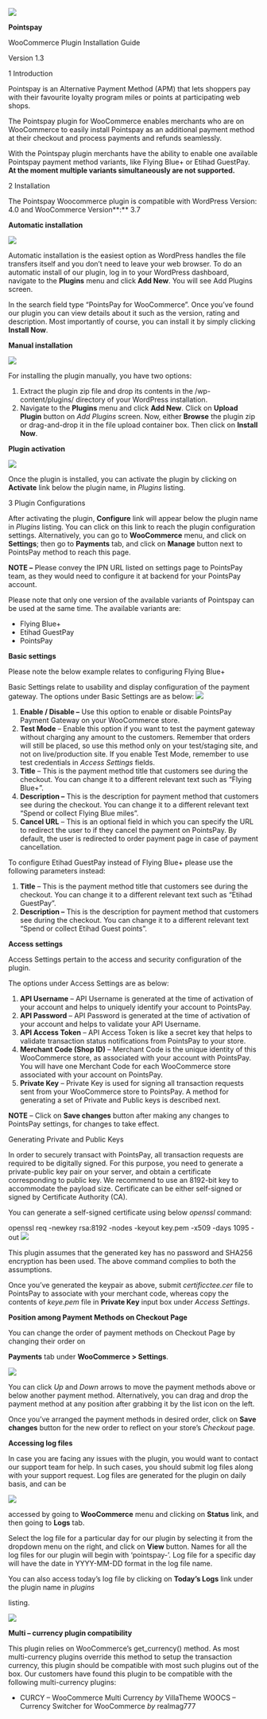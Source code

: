 ﻿![](../output_images/WooCommercePluginInstallationGuideImages/WooCommercePluginInstallationGuide1.png)

**Pointspay** 

WooCommerce Plugin Installation Guide  

Version 1.3 

1  Introduction 

Pointspay is an Alternative Payment Method (APM) that lets shoppers pay with their favourite loyalty program miles or points at participating web shops. 

The Pointspay plugin for WooCommerce enables merchants who are on WooCommerce to easily install Pointspay as an additional payment method at their checkout and process payments and refunds seamlessly.  

With the Pointspay plugin merchants have the ability to enable one available Pointspay payment method variants, like Flying Blue+ or Etihad GuestPay. **At the moment multiple variants simultaneously are not supported.** 

2  Installation 

The Pointspay Woocommerce  plugin is compatible with WordPress Version: 4.0 and WooCommerce Version**:** 3.7 

**Automatic installation** 

![](../output_images/WooCommercePluginInstallationGuideImages/WooCommercePluginInstallationGuide2.png)

Automatic installation is the easiest option as WordPress handles the file transfers itself and you don’t need to leave your web browser. To do an automatic install of our plugin, log in to your WordPress dashboard, navigate to the **Plugins** menu and click **Add New**. You will see Add Plugins screen. 

In the search field type “PointsPay for WooCommerce”. Once you’ve found our plugin you can view details about it such as the version, rating and description. Most importantly of course, you can install it by simply clicking **Install Now**. 

**Manual installation** 

![](../output_images/WooCommercePluginInstallationGuideImages/WooCommercePluginInstallationGuide3.jpeg)

For installing the plugin manually, you have two options: 

1. Extract the plugin zip file and drop its contents in the /wp-content/plugins/ directory of your WordPress installation. 
2. Navigate to the **Plugins** menu and click **Add New**. Click on **Upload Plugin** button on *Add Plugins* screen. Now, either **Browse** the plugin zip or drag-and-drop it in the file upload container box. Then click on **Install Now**. 

**Plugin activation** 

![](../output_images/WooCommercePluginInstallationGuideImages/WooCommercePluginInstallationGuide4.jpeg)

Once the plugin is installed, you can activate the plugin by clicking on **Activate** link below the plugin name, in *Plugins* listing. 

3  Plugin Configurations 

After activating the plugin, **Configure** link will appear below the plugin name in *Plugins* listing. You can click on this link to reach the plugin configuration settings. Alternatively, you can go to **WooCommerce** menu, and click on **Settings**; then go to **Payments** tab, and click on **Manage** button next to PointsPay method to reach this page. 

**NOTE –** Please convey the IPN URL listed on settings page to PointsPay team, as they would need to configure it at backend for your PointsPay account. 

Please note that only one version of the available variants of Pointspay can be used at the same time. The available variants are: 

- Flying Blue+ 
- Etihad GuestPay 
- PointsPay 

**Basic settings** 

Please note the below example relates to configuring Flying Blue+ 

Basic Settings relate to usability and display configuration of the payment gateway. The options under Basic Settings are as below: ![](Aspose.Words.b5e5bdd3-1b5e-4308-b74a-50b0dd87bc06.005.jpeg)

1. **Enable / Disable –** Use this option to enable or disable PointsPay Payment Gateway on your WooCommerce store. 
1. **Test Mode** – Enable this option if you want to test the payment gateway without charging any amount to the customers. Remember that orders will still be placed, so use this method only on your test/staging site, and not on live/production site. If you enable Test Mode, remember to use test credentials in *Access Settings* fields. 
1. **Title** – This is the payment method title that customers see during the checkout. You can change it to a different relevant text such as “Flying Blue+”. 
1. **Description –** This is the description for payment method that customers see during the checkout. You can change it to a different relevant text “Spend or collect Flying Blue miles”. 
1. **Cancel URL** – This is an optional field in which you can specify the URL to redirect the user to if they cancel the payment on PointsPay. By default, the user is redirected to order payment page in case of payment cancellation. 

To configure Etihad GuestPay instead of Flying Blue+ please use the following parameters instead: 

1. **Title** – This is the payment method title that customers see during the checkout. You can change it to a different relevant text such as “Etihad GuestPay”. 
2. **Description –** This is the description for payment method that customers see during the checkout. You can change it to a different relevant text “Spend or collect Etihad Guest points”. 

**Access settings** 

Access Settings pertain to the access and security configuration of the plugin.  

The options under Access Settings are as below: 

1. **API Username** – API Username is generated at the time of activation of your account and helps to uniquely identify your account to PointsPay. 
1. **API Password** – API Password is generated at the time of activation of your account and helps to validate your API Username. 
1. **API Access Token** – API Access Token is like a secret key that helps to validate transaction status notifications from PointsPay to your store. 
1. **Merchant Code (Shop ID)** – Merchant Code is the unique identity of this WooCommerce store, as associated with your account with PointsPay. You will have one Merchant Code for each WooCommerce store associated with your account on PointsPay. 
1. **Private Key** – Private Key is used for signing all transaction requests sent from your WooCommerce store to PointsPay. A method for generating a set of Private and Public keys is described next. 

**NOTE** – Click on **Save changes** button after making any changes to PointsPay settings, for changes to take effect. 

Generating Private and Public Keys 

In order to securely transact with PointsPay, all transaction requests are required to be digitally signed. For this purpose, you need to generate a private-public key pair on your server, and obtain a certificate corresponding to public key. We recommend to use an 8192-bit key to accommodate the payload size. Certificate can be either self-signed or signed by Certificate Authority (CA). 

You can generate a self-signed certificate using below *openssl* command: 

openssl req -newkey rsa:8192 -nodes -keyout key.pem -x509 -days 1095 -out ![](../output_images/WooCommercePluginInstallationGuideImages/WooCommercePluginInstallationGuide6.png)

This plugin assumes that the generated key has no password and SHA256 encryption has been used. The above command complies to both the assumptions. 

Once you’ve generated the keypair as above, submit  *certificctee.cer* file to PointsPay to associate with your merchant code, whereas copy the contents of *keye.pem* file in **Private Key** input box under *Access Settings*. 

**Position among Payment Methods on Checkout Page** 

You can change the order of payment methods on Checkout Page by changing their order on 

**Payments** tab under **WooCommerce > Settings**. 

![](../output_images/WooCommercePluginInstallationGuideImages/WooCommercePluginInstallationGuide7.jpeg)

You can click *Up* and *Down* arrows to move the payment methods above or below another  payment method. Alternatively,  you can  drag  and  drop  the  payment method at any position after grabbing it by the list icon on the left.

Once  you’ve  arranged  the  payment  methods  in  desired  order,  click  on  **Save changes** button for the new order to reflect on your store’s *Checkout* page. 

**Accessing log files** 

In case you are facing any issues with the plugin, you would want to contact our support  team  for help. In such cases, you should submit log files along with your support request. Log  files  are generated for the plugin on daily basis, and can be 

![](../output_images/WooCommercePluginInstallationGuideImages/WooCommercePluginInstallationGuide8.png)

accessed by going to  **WooCommerce**  menu and clicking on **Status** link, and then going to **Logs** tab.

Select  the  log  file  for  a  particular  day  for  our  plugin  by  selecting  it  from  the dropdown menu on the right, and click on **View** button. Names for all the log files for our plugin will begin with ‘pointspay-’. Log file for a specific day will have the date in YYYY-MM-DD format in the log file name.

You can also access today’s log file by clicking on **Today’s Logs** link under the plugin name in *plugins*

listing.

![](../output_images/WooCommercePluginInstallationGuideImages/WooCommercePluginInstallationGuide9.png)

**Multi – currency plugin compatibility**

This plugin relies on WooCommerce’s get\_currency() method. As most multi-currency plugins override this method to setup the transaction currency, this plugin should be compatible with most such plugins out of the box. Our customers have found this plugin to be compatible with the following multi-currency plugins: 

- CURCY – WooCommerce Multi Currency *by* VillaTheme WOOCS – Currency Switcher for WooCommerce *by* realmag777

